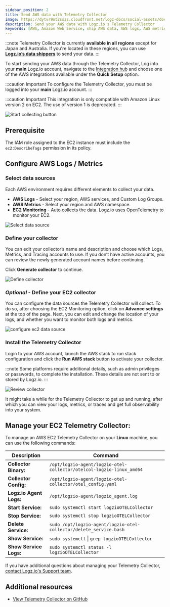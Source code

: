 ```yaml
---
sidebar_position: 2
title: Send AWS data with Telemetry Collector
image: https://dytvr9ot2sszz.cloudfront.net/logz-docs/social-assets/docs-social.jpg
description: Send your AWS data with Logz.io's Telemetry Collector
keywords: [AWS, Amazon Web Service, ship AWS data, AWS logs, AWS metrics, AWS tracing]
---
```


:::note
Telemetry Collector is currently **available in all regions** except for Japan and Australia. If you're located in these regions, you can use **[Logz.io’s data shippers](https://app.logz.io/#/dashboard/send-your-data/collection?tag=all&collection=all)** to send your data.
:::

To start sending your AWS data through the Telemetry Collector, Log into your **main** Logz.io account, navigate to the [Integration hub](https://app.logz.io/#/dashboard/integrations/collectors) and choose one of the AWS integrations available under the **Quick Setup** option.


:::caution Important
To configure the Telemetry Collector, you must be logged into your **main** Logz.io account.
:::

:::caution Important
This integration is only compatible with Amazon Linux version 2 on EC2. The use of version 1 is deprecated.
:::

![Start collecting button](https://dytvr9ot2sszz.cloudfront.net/logz-docs/telemetry-agent/aws-shippers.png)

## Prerequisite

The IAM role assigned to the EC2 instance must include the `ec2:DescribeTags` permission in its policy.

## Configure AWS Logs / Metrics

### Select data sources

Each AWS environment requires different elements to collect your data.

* **AWS Logs** - Select your region, AWS services, and Custom Log Groups.
* **AWS Metrics** - Select your region and AWS namespace.
* **EC2 Monitoring** - Auto collects the data. Logz.io uses OpenTelemetry to monitor your EC2.

![Select data source](https://dytvr9ot2sszz.cloudfront.net/logz-docs/telemetry-agent/collector-data-sources-dec.png)


<!--
### Select your environment

Select the AWS platform and the relevant sub-type through which you want to send your data.

![Select platform](https://dytvr9ot2sszz.cloudfront.net/logz-docs/telemetry-agent/collector-main-aws-sep.png)
-->

### Define your collector

You can edit your collector’s name and description and choose which Logs, Metrics, and Tracing accounts to use. If you don’t have active accounts, you can review the newly generated account names before continuing.

Click **Generate collector** to continue.

![Define collector](https://dytvr9ot2sszz.cloudfront.net/logz-docs/telemetry-agent/finalize-telemetry-dec.png)


### _Optional_ - Define your EC2 collector

You can configure the data sources the Telemetry Collector will collect. To do so, after choosing the EC2 Monitoring option, click on **Advance settings** at the top of the page. Next, you can edit and change the location of your logs, and whether you want to monitor both logs and metrics. 


![configure ec2 data source](https://dytvr9ot2sszz.cloudfront.net/logz-docs/telemetry-agent/ec2-configure-dec.png)


### Install the Telemetry Collector


Login to your AWS account, launch the AWS stack to run stack configuration and click the **Run AWS stack** button to activate your collector. 

:::note
Some platforms require additional details, such as admin privileges or passwords, to complete the installation. These details are not sent to or stored by Logz.io.
:::

![Review collector](https://dytvr9ot2sszz.cloudfront.net/logz-docs/telemetry-agent/activate-aws-sep.png)

It might take a while for the Telemetry Collector to get up and running, after which you can view your logs, metrics, or traces and get full observability into your system.

## Manage your EC2 Telemetry Collector:

To manage an AWS EC2 Telemetry Collector on your **Linux** machine, you can use the following commands:

|Description|Command|
|--|--|
|**Collector Binary:** |`/opt/logzio-agent/logzio-otel-collector/otelcol-logzio-linux_amd64`|
|**Collector Config:**|`/opt/logzio-agent/logzio-otel-collector/otel_config.yaml`|
|**Logz.io Agent Logs:** |`/opt/logzio-agent/logzio_agent.log`|
|**Start Service:** |`sudo systemctl start logzioOTELCollector`|
|**Stop Service:** |`sudo systemctl stop logzioOTELCollector`|
|**Delete Service:** |`sudo /opt/logzio-agent/logzio-otel-collector/delete_service.bash`|
|**Show Service:** |`sudo systemctl` &#124; `grep logzioOTELCollector`|
|**Show Service Logs:** |`sudo systemctl status -l logzioOTELCollector`|


If you have additional questions about managing your Telemetry Collector, [contact Logz.io's Support team](mailto:help@logz.io).


## Additional resources

* [View Telemetry Collector on GitHub](https://github.com/logzio/logzio-agent-manifest)
